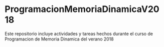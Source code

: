 # ProgramacionMemoriaDinamicaV2018
Este repositorio incluye actividades y tareas hechos durante el curso de Programacion de Memoria Dinamica del verano 2018
